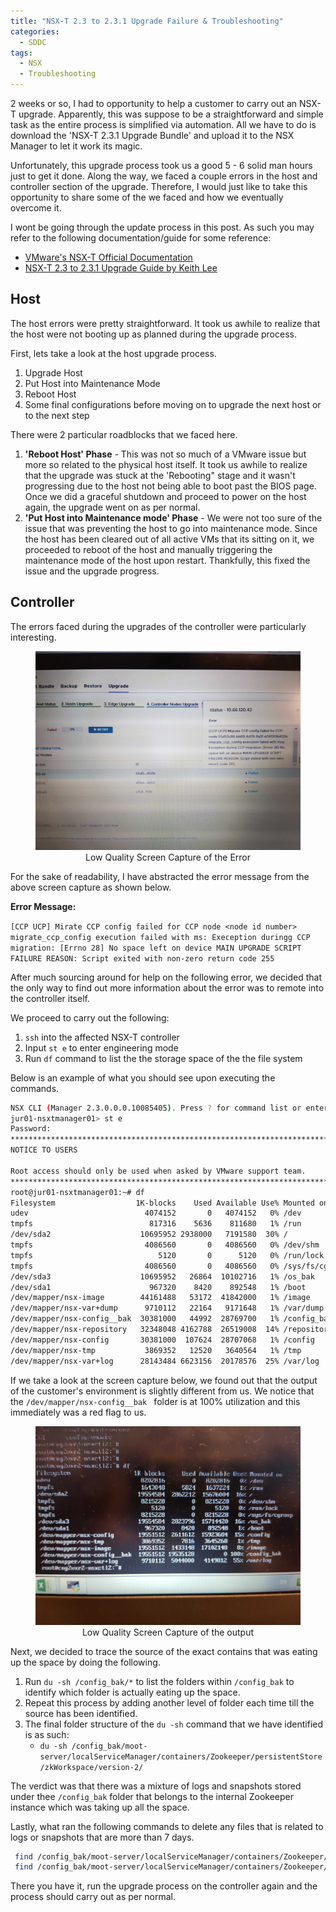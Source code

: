 ```yaml
---
title: "NSX-T 2.3 to 2.3.1 Upgrade Failure & Troubleshooting"
categories: 
  - SDDC
tags:
  - NSX
  - Troubleshooting
---
```


2 weeks or so, I had to opportunity to help a customer to carry out an NSX-T upgrade. Apparently, this was suppose to be a straightforward and simple task as the entire process is simplified via automation. All we have to do is download the 'NSX-T 2.3.1 Upgrade Bundle' and upload it to the NSX Manager to let it work its magic.

Unfortunately, this upgrade process took us a good 5 - 6 solid man hours just to get it done. Along the way, we faced a couple errors in the host and controller section of the upgrade. Therefore, I would just like to take this opportunity to share some of the we faced and how we eventually overcome it.

I wont be going through the update process in this post. As such you may refer to the following documentation/guide for some reference:
- [VMware's NSX-T Official Documentation](https://docs.vmware.com/en/VMware-NSX-T-Data-Center/2.3/com.vmware.nsxt.upgrade.doc/GUID-E04242D7-EF09-4601-8906-3FA77FBB06BD.html)
- [NSX-T 2.3 to 2.3.1 Upgrade Guide by Keith Lee](http://keithlee.ie/2018/12/24/upgrade-nsx-t-from-2-3-to-2-3-1/)

## Host
The host errors were pretty straightforward. It took us awhile to realize that the host were not booting up as planned during the upgrade process. 

First, lets take a look at the host upgrade process.
1. Upgrade Host
2. Put Host into Maintenance Mode
3. Reboot Host
4. Some final configurations before moving on to upgrade the next host or to the next step

There were 2 particular roadblocks that we faced here.
1. **'Reboot Host' Phase** - This was not so much of a VMware issue but more so related to the physical host itself. It took us awhile to realize that the upgrade was stuck at the 'Rebooting" stage and it wasn't progressing due to the host not being able to boot past the BIOS page. Once we did a graceful shutdown and proceed to power on the host again, the upgrade went on as per normal. 
2. **'Put Host into Maintenance mode' Phase** - We were not too sure of the issue that was preventing the host to go into maintenance mode. Since the host has been cleared out of all active VMs that its sitting on it, we proceeded to reboot of the host and manually triggering the maintenance mode of the host upon restart. Thankfully, this fixed the issue and the upgrade progress.

## Controller

The errors faced during the upgrades of the controller were particularly interesting.

<figure class="align-center">
  <a href="/assets/images/nsx-t-upgrade/image001.jpg"><img src="/assets/images/nsx-t-upgrade/image001.jpg" alt="Upgrade Error"></a>
  <figcaption style="text-align: center;">Low Quality Screen Capture of the Error</figcaption>
</figure> 

For the sake of readability, I have abstracted the error message from the above screen capture as shown below.

**Error Message:**

``
[CCP UCP] Mirate CCP config failed for CCP node <node id number> migrate_ccp_config execution failed with ms: Exeception duringg CCP migration: [Errno 28] No space left on device MAIN UPGRADE SCRIPT FAILURE REASON: Script exited with non-zero return code 255
``

After much sourcing around for help on the following error, we decided that the only way to find out more information about the error was to remote into the controller itself.

We proceed to carry out the following:
1. ``ssh`` into the affected NSX-T controller
2. Input ``st e`` to enter engineering mode
3. Run ``df`` command to list the the storage space of the the file system

Below is an example of what you should see upon executing the commands.

```bash
NSX CLI (Manager 2.3.0.0.0.10085405). Press ? for command list or enter: help
jur01-nsxtmanager01> st e
Password: 
***************************************************************************
NOTICE TO USERS

Root access should only be used when asked by VMware support team.
***************************************************************************
root@jur01-nsxtmanager01:~# df
Filesystem                  1K-blocks    Used Available Use% Mounted on
udev                          4074152       0   4074152   0% /dev
tmpfs                          817316    5636    811680   1% /run
/dev/sda2                    10695952 2938000   7191580  30% /
tmpfs                         4086560       0   4086560   0% /dev/shm
tmpfs                            5120       0      5120   0% /run/lock
tmpfs                         4086560       0   4086560   0% /sys/fs/cgroup
/dev/sda3                    10695952   26864  10102716   1% /os_bak
/dev/sda1                      967320    8420    892548   1% /boot
/dev/mapper/nsx-image        44161488   53172  41842000   1% /image
/dev/mapper/nsx-var+dump      9710112   22164   9171648   1% /var/dump
/dev/mapper/nsx-config__bak  30381000   44992  28769700   1% /config_bak
/dev/mapper/nsx-repository   32348048 4162788  26519008  14% /repository
/dev/mapper/nsx-config       30381000  107624  28707068   1% /config
/dev/mapper/nsx-tmp           3869352   12520   3640564   1% /tmp
/dev/mapper/nsx-var+log      28143484 6623156  20178576  25% /var/log
```

If we take a look at the screen capture below, we found out that the output of the customer's environment is slightly different from us. We notice that the ``/dev/mapper/nsx-config__bak `` folder is at 100% utilization and this immediately was a red flag to us.

<figure class="align-center">
  <a href="/assets/images/nsx-t-upgrade/image002.jpg"><img src="/assets/images/nsx-t-upgrade/image002.jpg" alt="Upgrade Error"></a>
  <figcaption style="text-align: center;">Low Quality Screen Capture of the output</figcaption>
</figure> 

Next, we decided to trace the source of the exact contains that was eating up the space by doing the following.

1. Run ``du -sh /config_bak/*`` to list the folders within ``/config_bak`` to identify which folder is actually eating up the space.
2. Repeat this process by adding another level of folder each time till the source has been identified.
3. The final folder structure of the ``du -sh`` command that we have identified is as such:
	* ``du -sh /config_bak/moot-server/localServiceManager/containers/Zookeeper/persistentStore/zkWorkspace/version-2/`` 

The verdict was that there was a mixture of logs and snapshots stored under thee ``/config_bak`` folder that belongs to the internal Zookeeper instance which was taking up all the space.

Lastly, what ran the following commands to delete any files that is related to logs or snapshots that are more than 7 days.

```bash
 find /config_bak/moot-server/localServiceManager/containers/Zookeeper/persistentStore/zkWorkspace/version-2/log* -mtime +30 -exec rm -f {} \;
 find /config_bak/moot-server/localServiceManager/containers/Zookeeper/persistentStore/zkWorkspace/version-2/snapshot.* -mtime +30 -exec rm -f {} \;
 ```

 There you have it, run the upgrade process on the controller again and the process should carry out as per normal.

